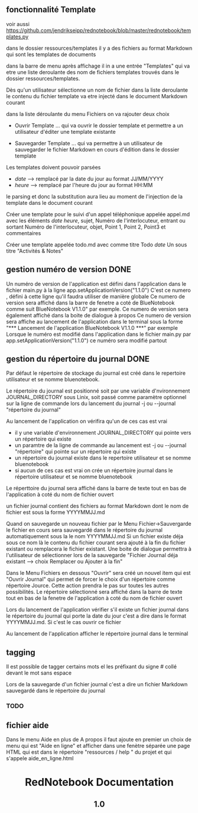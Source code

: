 ## fonctionnalité Template

voir aussi https://github.com/jendrikseipp/rednotebook/blob/master/rednotebook/templates.py

dans le dossier ressources/templates il y a des fichiers au format Markdown qui sont les templates de documents

dans la barre de menu  après affichage il in a une entrée "Templates" qui va etre une liste deroulante des nom de fichiers templates trouvés dans le dossier ressources/templates.

Dès qu'un utilisateur sélectionne un nom de fichier dans la liste deroulante le contenu du fichier template va etre injecté dans le document Markdown courant

dans la liste déroulante du menu Fichiers on va rajouter deux choix

- Ouvrir Template ... qui va ouvrir le dossier template et permettre a un utilisateur d'éditer une template existante

- Sauvegarder Template ... qui va permettre à un utilisateur de sauvegarder le fichier Markdown en cours d'édition dans le dossier template

Les templates doivent pouvoir parsées
- $date$ --> remplacé par la date du jour au format JJ/MM/YYYY
- $heure$ --> remplacé par l'heure du jour au format HH:MM

le parsing et donc la substitution aura lieu au moment de l'injection de la template dans le document courant

Créer une template pour le suivi d'un appel téléphonique appelée appel.md avec les éléments $date$ $heure$, sujet, Numéro de l'interlocuteur, entrant ou sortant Numéro de l'interlocuteur, objet, Point 1, Point 2, Point3 et commentaires


Créer une template appelée todo.md avec comme titre Todo $date$ 
Un sous titre "Activités & Notes" 
 

## gestion numéro de version DONE

Un numéro de version de l'application est défini dans l'application dans le fichier main.py à la ligne
app.setApplicationVersion("1.1.0")
C'est ce numero , défini à cette ligne qu'il faudra utiliser de manière globale
Ce numero de version sera affiché dans la barre de fenetre a coté de BlueNotebook comme suit BlueNotebook V1.1.0" par exemple.
Ce numero de version sera également affiché dans la boite de dialogue à propos
Ce numero de version sera affiche au lancement de l'application dans le terminal sous la forme "*** Lancement de l'application BlueNotebook V1.1.0 ***" par exemple
Lorsque le numéro est modifié dans l'application dans le fichier main.py par 
app.setApplicationVersion("1.1.0") ce numéro sera modifié partout

## gestion du répertoire du journal DONE

Par défaut le répertoire de stockage du journal est créé dans le repertoire utilisateur et se nomme bluenotebook. 

Le répertoire du journal est positionné soit par une variable d'nvironnement JOURNAL_DIRECTORY sous Linix, soit passé comme paramètre optionnel sur la ligne de commande lors du lancement du journal -j ou --journal "répertoire du journal"

Au lancement de l'application on vérifira qu'un de ces cas est vrai
- il y   une variable d'environnement JOURNAL_DIRECTORY qui pointe vers un répertoire qui existe
- un paramtre de la ligne de commande au lancement est -j ou --journal "répertoire" qui pointe sur un répertoire qui existe
- un répertoire du journal existe  dans le repertoire utilisateur et se nomme bluenotebook
- si aucun de ces cas est vrai on crée un répertoire journal dans le répertoire utilisateur et se nomme bluenotebook

Le réperttoire du journal sera affiché dans la barre de texte tout en bas de l'application à coté du nom de fichier ouvert

un fichier journal contient des fichiers au format Markdown dont le nom de fichier est sous la forme YYYYMMJJ.md

Quand on sauvegarde un nouveau fichier par le Menu Fichier->Sauvergarde le fichier en cours sera sauvegardé dans le répertoire du journal automatiquement sous la le nom YYYYMMJJ.md 
Si un fichier existe déja sous ce nom là le contenu du fichier courant sera ajouté à la fin du fichier existant ou remplacera le fichier existant. Une boite de dialogue  permettra à l'utilisateur de sélectionner lors de la sauvegarde "Fichier Journal déja existant --> choix Remplacer ou Ajouter à la fin"

Dans le Menu Fichiers en dessous "Ouvrir" sera créé un  nouvel item qui est "Ouvrir Journal" qui permet de forcer le choix d'un répertoire comme répertoire Jource. Cette action prendra le pas sur toutes les autres possibilités. Le répertoire sélectionné sera affiché dans la barre de texte tout en bas de la fenetre de l'application à coté du nom de fichier ouvert

Lors du lancement de l'application vérifier s'il existe un fichier journal dans le répertoire du journal qui porte la date du jour c'est a dire dans le format YYYYMMJJ.md. Si c'est le cas ouvrir ce fichier

Au lancement de l'application afficher le répertoire journal dans le terminal


## tagging

Il est possible de tagger certains mots el les préfixant du signe # collé devant le mot sans espace

Lors de la sauvegarde d'un fichier journal c'est a dire un fichier Markdown sauvegardé dans le répertoire du journal  

### TODO


## fichier aide

Dans le menu Aide en plus de A propos il faut ajoute en premier un choix de menu qui est "Aide en ligne" et afficher dans une fenètre séparée une page HTML qui est dans le répertoire "ressources / help " du projet et qui s'appele aide_en_ligne.html

<!DOCTYPE html>
<html lang="fr">
<head>
<meta charset="utf-8">
<title>Bluenotebook Documentation</title>

<body>
<header>
<hgroup>
<h1>RedNotebook Documentation</h1>
<h2>1.0</h2>
</hgroup>
</header>

</body>
</html>